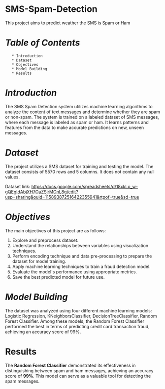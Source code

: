 # SMS-Spam-Detection

  This project aims to predict weather the SMS is Spam or Ham

# _Table of Contents_
       * Introduction
       * Dataset
       * Objectives
       * Model Building
       * Results

# _Introduction_
  The SMS Spam Detection system utilizes machine learning algorithms to analyze the content of text messages and determine whether they are spam or non-spam. The system is trained on a labeled dataset of SMS messages, where each message is labeled as spam or ham. It learns patterns and features from the data to make accurate predictions on new, unseen messages.

# _Dataset_
  The project utilizes a SMS dataset for training and testing the model. The dataset consists of 5570 rows and 5 columns. It does not contain any null values.

Dataset link: https://docs.google.com/spreadsheets/d/18xkLo_w-gQEgIdAbjXH7OaZSjrMGnL8g/edit?usp=sharing&ouid=115893872516422355941&rtpof=true&sd=true

# _Objectives_
The main objectives of this project are as follows:

   1. Explore and preprocess dataset.
   2. Understand the relationships between variables using visualization techniques.
   3. Perform encoding technique and data pre-processing to prepare the dataset for model training.
   4. Apply machine learning techniques to train a fraud detection model.
   5. Evaluate the model's performance using appropriate metrics.
   6. Save the best predicted model for future use.

# _Model Building_
  The dataset was analyzed using four different machine learning models: 
    Logistic Regression, 
    KNeighborsClassifier,
    DecisionTreeClassifier,
    Random Forest Classifier. 
  Among these models, the Random Forest Classifier performed the best in terms of predicting credit card transaction fraud, achieving an accuracy score of 99%.

# Results
  The **Random Forest Classifier** demonstrated its effectiveness in distinguishing between spam and ham messages, achieving an accuracy score of **99%**. This model can serve as a valuable tool for detecting the spam messages.

